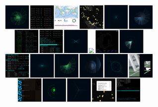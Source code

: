 <div align="center">
  <img src="https://github.com/40021441054102/.github/blob/main/assets/16.png" width="15%"/>
  <img src="https://github.com/40021441054102/.github/blob/main/assets/2.png" width="15%"/>
  <img src="https://github.com/40021441054102/.github/blob/main/assets/3.png" width="15%"/>
  <img src="https://github.com/40021441054102/.github/blob/main/assets/5.png" width="15%"/>
  <img src="https://github.com/40021441054102/.github/blob/main/assets/18.png" width="15%"/>
  <img src="https://github.com/40021441054102/.github/blob/main/assets/14.png" width="15%"/>
</div>
<div align="center">
  <img src="https://github.com/40021441054102/.github/blob/main/assets/4.png" width="15%"/>
  <img src="https://github.com/40021441054102/.github/blob/main/assets/6.jpg" width="15%"/>
  <img src="https://github.com/40021441054102/.github/blob/main/assets/21.png" width="15%"/>
  <img src="https://github.com/40021441054102/.github/blob/main/assets/1.png" width="15%"/>
  <img src="https://github.com/40021441054102/.github/blob/main/assets/9.png" width="15%"/>
  <img src="https://github.com/40021441054102/.github/blob/main/assets/17.png" width="15%"/>
</div>
<div align="center">
  <img src="https://github.com/40021441054102/.github/blob/main/assets/7.jpg" width="15%"/>
  <img src="https://github.com/40021441054102/.github/blob/main/assets/22.png" width="15%"/>
  <img src="https://github.com/40021441054102/.github/blob/main/assets/12.png" width="15%"/>
  <img src="https://github.com/40021441054102/.github/blob/main/assets/13.png" width="15%"/>
  <img src="https://github.com/40021441054102/.github/blob/main/assets/19.png" width="15%"/>
  <img src="https://github.com/40021441054102/.github/blob/main/assets/35.png" width="15%"/>
</div>
<div align="center">
  <img src="https://github.com/40021441054102/.github/blob/main/assets/24.png" width="15%"/>
  <img src="https://github.com/40021441054102/.github/blob/main/assets/15.png" width="15%"/>
  <img src="https://github.com/40021441054102/.github/blob/main/assets/23.png" width="15%"/>
  <img src="https://github.com/40021441054102/.github/blob/main/assets/34.png" width="15%"/>
  <img src="https://github.com/40021441054102/.github/blob/main/assets/10.jpg" width="15%"/>
</div>
<div align="center">
</div>
<div align="center">
</div>
